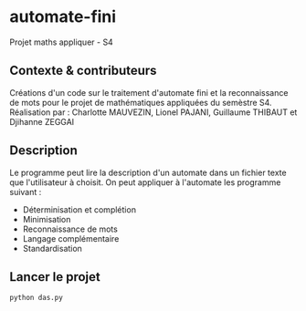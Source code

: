 # automate-fini
Projet maths appliquer - S4

## Contexte & contributeurs
Créations d'un code sur le traitement d'automate fini et la reconnaissance de mots pour le projet de mathématiques appliquées du semèstre S4.
Réalisation par : Charlotte MAUVEZIN, Lionel PAJANI, Guillaume THIBAUT et Djihanne ZEGGAI

## Description
Le programme peut lire la description d'un automate dans un fichier texte que l'utilisateur à choisit. 
On peut appliquer à l'automate les programme suivant :
 - Déterminisation et complétion
 - Minimisation
 - Reconnaissance de mots
 - Langage complémentaire
 - Standardisation

## Lancer le projet
```bash
python das.py
```
